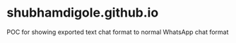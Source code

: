 # shubhamdigole.github.io
POC for showing  exported text chat format to normal WhatsApp chat format
